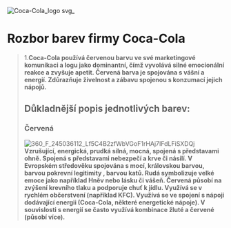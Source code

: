 ![Coca-Cola_logo svg_](https://github.com/user-attachments/assets/ed59dc2b-045a-410e-9e57-6534b4940c04)
# Rozbor barev firmy Coca-Cola
>1.**Coca-Cola používá červenou barvu ve své marketingové komunikaci a logu jako dominantní,
čímž vyvolává silné emocionální reakce a zvyšuje apetit. Červená barva je spojována s vášní a energií.
Zdůrazňuje živelnost a zábavu spojenou s konzumací jejich nápojů.**
>## Důkladnější popis jednotlivých barev:
>### Červená
>![360_F_245036112_Lf5C4B2zfWbVGoF1rHAj7IFdLFiSXDQj](https://github.com/user-attachments/assets/8ad7200b-2ac9-44af-81ef-9495a390053b)
>**Vzrušující, energická, prudká silná, mocná, spojená s představami ohně.
Spojená s představami nebezpečí a krve či násilí.
V Evropském středověku spojována s mocí, královskou barvou, barvou pokrevní legitimity , barvou katů.
Rudá symbolizuje velké emoce jako například Hněv nebo lásku či vášeň.
Červená působí na zvýšení krevního tlaku a podporuje chuť k jídlu. Využívá se v rychlém občerstvení (například KFC).
Využívá se ve spojení s nápoji dodávající energii (Coca-Cola, některé energetické nápoje). V souvislosti s energií se často využívá kombinace žluté a červené (působí více).**

